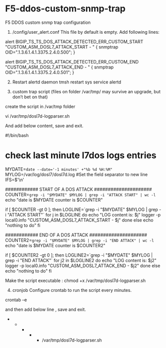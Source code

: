 # F5-ddos-custom-snmp-trap
F5 DDOS custom snmp trap configuration 



1.	/config/user_alert.conf
This file by default is empty.
Add following lines:

alert BIGIP_TS_TS_DOS_ATTACK_DETECTED_ERR_CUSTOM_START "CUSTOM_ASM_DOSL7_ATTACK_START - " {
        snmptrap OID=".1.3.6.1.4.1.3375.2.4.0.500";
}

alert BIGIP_TS_TS_DOS_ATTACK_DETECTED_ERR_CUSTOM_END "CUSTOM_ASM_DOSL7_ATTACK_END - " {
        snmptrap OID=".1.3.6.1.4.1.3375.2.4.0.501";
}


2.	Restart alertd daemon
tmsh restart sys service alertd


3.	custom trap script
(files on folder /var/tmp/ may survive an upgrade, but don’t bet on that)

create the script in /var/tmp folder

vi /var/tmp/dosl7d-logparser.sh

And add below content, save and exit.

#!/bin/bash

# check last minute l7dos logs entries
MYDATE=`date --date='-1 minutes' +"%b %d %H:%M"`
MYLOG=/var/log/dosl7/dosl7d.log
#Set the field separator to new line
IFS=$'\n'


############ START OF A DOS ATTACK #####################
COUNTER=`grep -i "$MYDATE" $MYLOG | grep -i "ATTACK START" | wc -l`
echo "date is $MYDATE counter is $COUNTER"

if [ $COUNTER -gt 0 ]; then
        LOGLINE=`grep -i "$MYDATE" $MYLOG | grep -i "ATTACK START"`
        for j in $LOGLINE
        do
            echo "LOG content is: $j"
            logger -p local0.info "CUSTOM_ASM_DOSL7_ATTACK_START - $j"
        done
else
        echo "nothing to do"
fi


############ END OF A DOS ATTACK   #####################
COUNTER2=`grep -i "$MYDATE" $MYLOG | grep -i "END ATTACK" | wc -l`
echo "date is $MYDATE counter is $COUNTER2"

if [ $COUNTER2 -gt 0 ]; then
        LOGLINE2=`grep -i "$MYDATE" $MYLOG | grep -i "END ATTACK"`
        for j2 in $LOGLINE2
        do
            echo "LOG content is: $j2"
            logger -p local0.info "CUSTOM_ASM_DOSL7_ATTACK_END - $j2"
        done
else
        echo "nothing to do"
fi


Make the script executable :
chmod +x /var/tmp/dosl7d-logparser.sh


4.	cronjob
Configure crontab to run the script every minutes.

crontab –e

and then add below line , save and exit.

* * * * * /var/tmp/dosl7d-logparser.sh


